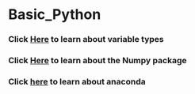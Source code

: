 # Basic_Python

### Click [Here](https://github.com/AileshC/Basic_Python/blob/master/Type.md) to learn about variable types ###
### Click [Here](https://github.com/AileshC/Basic_Python/blob/master/Numpy.md) to learn about the Numpy package ###
### Click [here](https://github.com/AileshC/Basic_Python/blob/master/Jupyter_lab.md) to learn about anaconda
